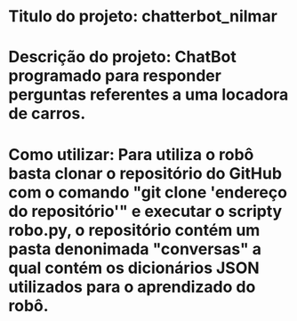 # Titulo do projeto: chatterbot_nilmar
# Descrição do projeto: ChatBot programado para responder perguntas referentes a uma locadora de carros.

# Como utilizar: Para utiliza o robô basta clonar o repositório do GitHub com o comando "git clone 'endereço do repositório'" e executar o scripty robo.py, o repositório contém um pasta denonimada "conversas" a qual contém os dicionários JSON utilizados para o aprendizado do robô. 

